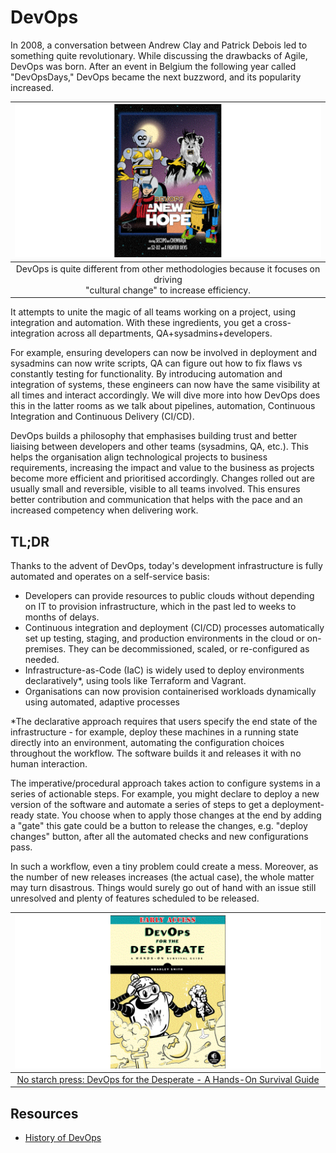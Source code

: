 # DevOps

In 2008, a conversation between Andrew Clay and Patrick Debois led to something quite revolutionary. While discussing 
the drawbacks of Agile, DevOps was born. After an event in Belgium the following year called "DevOpsDays," DevOps 
became the next buzzword, and its popularity increased.

| ![DevOps Empire](../../_static/images/devops.png)
|:--:|
| DevOps is quite different from other methodologies because it focuses on driving <br>"cultural change" to increase efficiency. |

It attempts to unite the magic of all teams working on a project, using integration and automation. 
With these ingredients, you get a cross-integration across all departments, QA+sysadmins+developers. 

For example, 
ensuring developers can now be involved in deployment and sysadmins can now write scripts, QA can figure out how to 
fix flaws vs constantly testing for functionality. By introducing automation and integration of systems, these 
engineers can now have the same visibility at all times and interact accordingly. We will dive more into how DevOps 
does this in the latter rooms as we talk about pipelines, automation, Continuous Integration and Continuous Delivery 
(CI/CD).

DevOps builds a philosophy that emphasises building trust and better liaising between developers and other teams 
(sysadmins, QA, etc.). This helps the organisation align technological projects to business requirements, increasing 
the impact and value to the business as projects become more efficient and prioritised accordingly. Changes rolled 
out are usually small and reversible, visible to all teams involved. This ensures better contribution and communication 
that helps with the pace and an increased competency when delivering work.

## TL;DR

Thanks to the advent of DevOps, today's development infrastructure is fully automated and operates on a self-service 
basis:

* Developers can provide resources to public clouds without depending on IT to provision infrastructure, which in the past led to weeks to months of delays.
* Continuous integration and deployment (CI/CD) processes automatically set up testing, staging, and production environments in the cloud or on-premises. They can be decommissioned, scaled, or re-configured as needed.
* Infrastructure-as-Code (IaC) is widely used to deploy environments declaratively*, using tools like Terraform and Vagrant.
* Organisations can now provision containerised workloads dynamically using automated, adaptive processes

*The declarative approach requires that users specify the end state of the infrastructure - for example, deploy these 
machines in a running state directly into an environment, automating the configuration choices throughout the workflow. 
The software builds it and releases it with no human interaction.

The imperative/procedural approach takes action to configure systems in a series of actionable steps. For example, 
you might declare to deploy a new version of the software and automate a series of steps to get a deployment-ready 
state. You choose when to apply those changes at the end by adding a "gate" this gate could be a button to release 
the changes, e.g. "deploy changes" button, after all the automated checks and new configurations pass.

In such a workflow, even a tiny problem could create a mess. Moreover, as the number of new releases increases 
(the actual case), the whole matter may turn disastrous. Things would surely go out of hand with an issue still 
unresolved and plenty of features scheduled to be released.


| ![DevOps Desperate](../../_static/images/desperate-devops.png)
|:--:|
| [No starch press: DevOps for the Desperate - A Hands-On Survival Guide](https://nostarch.com/devops-desperate) |

## Resources

* [History of DevOps](https://www.appknox.com/blog/history-of-devops)